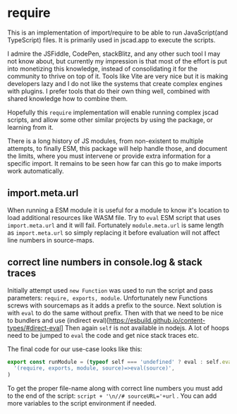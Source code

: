 # require
This is an implementation of import/require to be able to run JavaScript(and TypeScript) files.
It is primarily used in jscad.app to execute the scripts.

I admire the JSFiddle, CodePen, stackBlitz, and any other such tool I may not know about, but
currently my impression is that most of the effort is put into monetizing this knowledge, instead
of consolidating it for the community to thrive on top of it. Tools like Vite are very nice
but it is making developers lazy and I do not like the systems that create complex engines with plugins.
I prefer tools that do their own thing well, combined with shared knowledge how to combine them.

Hopefully this `require` implementation will enable running complex jscad scripts, and allow some other
similar projects by using the package, or learning from it.

There is a long history of JS modules, from non-existent to multiple attempts, to finally ESM,
this package will help handle those, and document the limits, where you must intervene or provide
extra information for a specific import. It remains to be seen how far can this go to make imports
work automatically.

## import.meta.url

When running a ESM module it is useful for a module to know it's location to load additional
resources like WASM file. Try to `eval` ESM script that uses `import.meta.url` and it will fail. Fortunately `module.meta.url` is same length as `import.meta.url` so simply replacing it before evaluation will not affect line numbers in source-maps.

## correct line numbers in console.log & stack traces

Initially attempt used `new Function` was used to run the script and pass parameters: `require, exports, module`. 
Unfortunately new Functions screws with sourcemaps as it adds a prefix to the source. Next solution is with `eval` to do the same without prefix.
Then with that we need to be nice to bundlers and use (indirect eval)[https://esbuild.github.io/content-types/#direct-eval]
Then again `self` is not available in nodejs. A lot of hoops need to be jumped to `eval` the code and get nice stack traces etc.

The final code for our use-case looks like this: 

```js
export const runModule = (typeof self === 'undefined' ? eval : self.eval)(
  '(require, exports, module, source)=>eval(source)',
)
```

To get the proper file-name along with correct line numbers you must add to the end of the script: `script + '\n//# sourceURL='+url` . You can add more variables to the script environment if needed.
